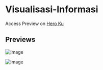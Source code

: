 # Visualisasi-Informasi

Access Preview on [Hero Ku](https://visualzrx.herokuapp.com)

## Previews
![image](https://user-images.githubusercontent.com/92965718/180922358-0e9727e5-16ab-4f5d-be54-9ccb1d01ea01.png)


![image](https://user-images.githubusercontent.com/92965718/180804489-e68f63f9-bf03-4f63-a0ab-371212ed4c5c.png)

